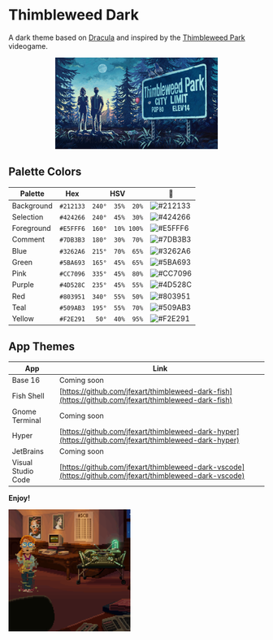 # Thimbleweed Dark

A dark theme based on [Dracula](https://draculatheme.com/) and inspired by the [Thimbleweed Park](https://thimbleweedpark.com/) videogame.

<div>
<p align="center"><img src="https://raw.githubusercontent.com/jfexart/thimbleweed-dark/master/thimbleweed-park.png" width="320px" height="180px"/></p>
</div>

## Palette Colors

| Palette    | Hex       | HSV              | :art:                                             |
| ---------- | --------- | ---------------- | ------------------------------------------------- |
| Background | `#212133` | `240°  35%  20%` | ![#212133](https://placehold.it/24/212133/212133) |
| Selection  | `#424266` | `240°  45%  30%` | ![#424266](https://placehold.it/24/424266/424266) |
| Foreground | `#E5FFF6` | `160°  10% 100%` | ![#E5FFF6](https://placehold.it/24/E5FFF6/E5FFF6) |
| Comment    | `#7DB3B3` | `180°  30%  70%` | ![#7DB3B3](https://placehold.it/24/7DB3B3/7DB3B3) |
| Blue       | `#3262A6` | `215°  70%  65%` | ![#3262A6](https://placehold.it/24/3262A6/3262A6) |
| Green      | `#5BA693` | `165°  45%  65%` | ![#5BA693](https://placehold.it/24/5BA693/5BA693) |
| Pink       | `#CC7096` | `335°  45%  80%` | ![#CC7096](https://placehold.it/24/CC7096/CC7096) |
| Purple     | `#4D528C` | `235°  45%  55%` | ![#4D528C](https://placehold.it/24/4D528C/4D528C) |
| Red        | `#803951` | `340°  55%  50%` | ![#803951](https://placehold.it/24/803951/803951) |
| Teal       | `#509AB3` | `195°  55%  70%` | ![#509AB3](https://placehold.it/24/509AB3/509AB3) |
| Yellow     | `#F2E291` | ` 50°  40%  95%` | ![#F2E291](https://placehold.it/24/F2E291/F2E291) |


## App Themes

| App                   | Link |
| --------------------- | --------------------------------------------------------------------- |
| Base 16               | Coming soon |
| Fish Shell            | [https://github.com/jfexart/thimbleweed-dark-fish](https://github.com/jfexart/thimbleweed-dark-fish) |
| Gnome Terminal        | Coming soon |
| Hyper                 | [https://github.com/jfexart/thimbleweed-dark-hyper](https://github.com/jfexart/thimbleweed-dark-hyper) |
| JetBrains             | Coming soon |
| Visual Studio Code    | [https://github.com/jfexart/thimbleweed-dark-vscode](https://github.com/jfexart/thimbleweed-dark-vscode) |


**Enjoy!**

<div>
<img src="https://raw.githubusercontent.com/jfexart/thimbleweed-dark/master/dolores.gif" width="240px" height="240px"/>
</div>